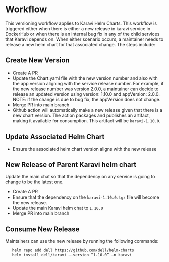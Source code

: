# Workflow
This versioning workflow applies to Karavi Helm Charts. This workflow is triggered either when there is either a new release in karavi service in DockerHub or when there is an internal bug fix in any of the child services that Karavi depends on. When either scenario occurs, a maintainer needs to release a new helm chart for that associated change. The steps include:
## Create New Version
* Create A PR
* Update the Chart.yaml file with the new version number and also with the app version aligning with the service release number. For example, if the new release number  was version 2.0.0, a maintainer can decide to release an updated version using version: 1.10.0  and appVersion: 2.0.0. NOTE: if the change is due to bug fix, the appVersion does not change.
* Merge PR into main branch
* Github action will automatically make a new release given that there is a new chart version. The action packages and publishes an artifact,  making it available for consumption. This artifact will be `karavi-1.10.0`.

## Update Associated Helm Chart

* Ensure the associated helm chart version aligns with the new release 

## New Release of Parent Karavi helm chart
Update the main chat so that the dependency on any service is going to change to be the latest one.
* Create A PR
* Ensure that the dependency on the `karavi-1.10.0.tgz` file will become the new release.
* Update the main Karavi helm chat to `1.10.0`
* Merge PR into main branch

## Consume New Release
Maintainers can use the new release by running the following commands:

```bash
   helm repo add dell https://github.com/dell/helm-charts
   helm install dell/karavi –-version “1.10.0” –n karavi

   ```